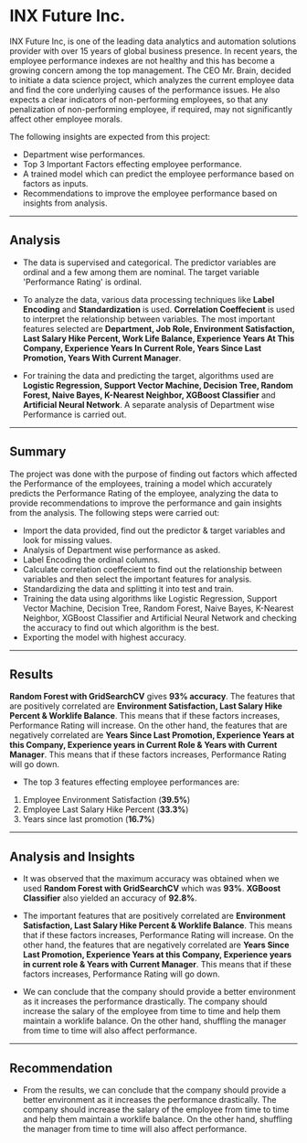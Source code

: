 # INX Future Inc.

INX Future Inc, is one of the leading data analytics and automation solutions provider with over 15 years of global business presence. In recent years, the employee performance indexes are not healthy and this has become a growing concern among the top management. The CEO Mr. Brain, decided to initiate a data science project, which analyzes the current employee data and find the core underlying causes of the performance issues. He also expects a clear indicators of non-performing employees, so that any penalization of non-performing employee, if required, may not significantly affect other employee morals.

The following insights are expected from this project:

* Department wise performances.
* Top 3 Important Factors effecting employee performance.
* A trained model which can predict the employee performance based on factors as inputs.
* Recommendations to improve the employee performance based on insights from analysis.

---

## Analysis

* The data is supervised and categorical. The predictor variables are ordinal and a few among them are nominal. The target variable 'Performance Rating' is ordinal.

* To analyze the data, various data processing techniques like **Label Encoding** and **Standardization** is used. **Correlation Coeffecient** is used to interpret the relationship between variables. The most important features selected are **Department, Job Role, Environment Satisfaction, Last Salary Hike Percent, Work Life Balance, Experience Years At This Company, Experience Years In Current Role, Years Since Last Promotion, Years With Current Manager**.

* For training the data and predicting the target, algorithms used are **Logistic Regression, Support Vector Machine, Decision Tree, Random Forest, Naive Bayes, K-Nearest Neighbor, XGBoost Classifier** and **Artificial Neural Network**. A separate analysis of Department wise Performance is carried out.

---

## Summary

The project was done with the purpose of finding out factors which affected the Performance of the employees, training a model which accurately predicts the Performance Rating of the employee, analyzing the data to provide recommendations to improve the performance and gain insights from the analysis. The following steps were carried out:

* Import the data provided, find out the predictor & target variables and look for missing values.
* Analysis of Department wise performance as asked.
* Label Encoding the ordinal columns.
* Calculate correlation coeffecient to find out the relationship between variables and then select the important features for analysis.
* Standardizing the data and splitting it into test and train.
* Training the data using algorithms like Logistic Regression, Support Vector Machine, Decision Tree, Random Forest, Naive Bayes, K-Nearest Neighbor, XGBoost Classifier and Artificial Neural Network and checking the accuracy to find out which algorithm is the best.
* Exporting the model with highest accuracy.

---

## Results

**Random Forest with GridSearchCV** gives **93% accuracy**. The features that are positively correlated are **Environment Satisfaction, Last Salary Hike Percent & Worklife Balance**. This means that if these factors increases, Performance Rating will increase. On the other hand, the features that are negatively correlated are **Years Since Last Promotion, Experience Years at this Company, Experience years in Current Role & Years with Current Manager**. This means that if these factors increases, Performance Rating will go down.

* The top 3 features effecting employee performances are:
1. Employee Environment Satisfaction (**39.5%**)
2. Employee Last Salary Hike Percent (**33.3%**)
3. Years since last promotion (**16.7%**)

---

## Analysis and Insights

* It was observed that the maximum accuracy was obtained when we used **Random Forest with GridSearchCV** which was **93%**. **XGBoost Classifier** also yielded an accuracy of **92.8%**.

* The important features that are positively correlated are **Environment Satisfaction, Last Salary Hike Percent & Worklife Balance**. This means that if these factors increases, Performance Rating will increase. On the other hand, the features that are negatively correlated are **Years Since Last Promotion, Experience Years at this Company, Experience years in current role & Years with Current Manager**. This means that if these factors increases, Performance Rating will go down.

* We can conclude that the company should provide a better environment as it increases the performance drastically. The company should increase the salary of the employee from time to time and help them maintain a worklife balance. On the other hand, shuffling the manager from time to time will also affect performance.

---

## Recommendation

* From the results, we can conclude that the company should provide a better environment as it increases the performance drastically. The company should increase the salary of the employee from time to time and help them maintain a worklife balance. On the other hand, shuffling the manager from time to time will also affect performance.
